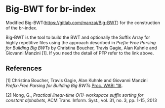 # Big-BWT for br-index

Modified Big-BWT(https://gitlab.com/manzai/Big-BWT) for the construction of the br-index.

Big-BWT is the tool to build the BWT and optionally the Suffix Array for highly repetitive files using the approach described in *Prefix-Free Parsing for Building Big BWTs* by Christina Boucher, Travis Gagie, Alan Kuhnle and Giovanni Manzini [1]. If you need the detail of PFP refer to the link above.

## References

\[1\]  Christina Boucher, Travis Gagie, Alan Kuhnle and Giovanni Manzini 
*Prefix-Free Parsing for Building Big BWTs* [Proc. WABI '18](http://drops.dagstuhl.de/opus/volltexte/2018/9304/).

\[2\] Nong, G., 
*Practical linear-time O(1)-workspace suffix sorting for constant alphabets*, ACM Trans. Inform. Syst., vol. 31, no. 3, pp. 1-15, 2013